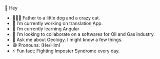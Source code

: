 👋 Hey
- 👨‍👩‍👦 Father to a little dog and a crazy cat.
- 🔭 I’m currently working on translation App.
- 🌱 I’m currently learning Angular
- 👯 I’m looking to collaborate on a softwares for Oil and Gas industry.
- 💬 Ask me about Geology. I might know a few things.
- 😄 Pronouns: (He/Him)
- ⚡ Fun fact: Fighting Imposter Syndrome every day.
